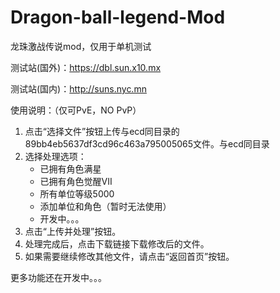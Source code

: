 # Dragon-ball-legend-Mod
龙珠激战传说mod，仅用于单机测试

测试站(国外)：https://dbl.sun.x10.mx

测试站(国内)：http://suns.nyc.mn


使用说明：（仅可PvE，NO PvP）
1. 点击“选择文件”按钮上传与ecd同目录的89bb4eb5637df3cd96c463a795005065文件。与ecd同目录
2. 选择处理选项：
    - 已拥有角色满星
    - 已拥有角色觉醒VII
    - 所有单位等级5000
    - 添加单位和角色（暂时无法使用）
    - 开发中。。。
3. 点击“上传并处理”按钮。
4. 处理完成后，点击下载链接下载修改后的文件。
5. 如果需要继续修改其他文件，请点击“返回首页”按钮。

   
更多功能还在开发中。。。
